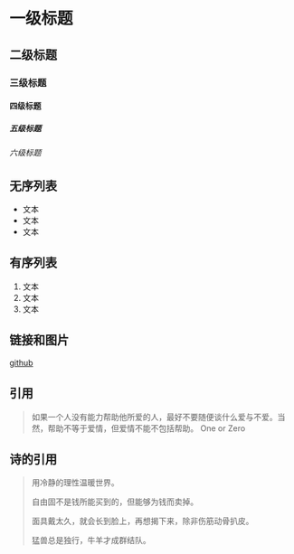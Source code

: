 # 一级标题
## 二级标题
### 三级标题
#### 四级标题
##### 五级标题
###### 六级标题

## 无序列表
- 文本
- 文本
- 文本

## 有序列表
1. 文本
2. 文本
3. 文本

## 链接和图片
[github](https://github.com)

## 引用
> 如果一个人没有能力帮助他所爱的人，最好不要随便谈什么爱与不爱。当然，帮助不等于爱情，但爱情不能不包括帮助。
One or Zero

## 诗的引用
> 用冷静的理性温暖世界。
> 
> 自由固不是钱所能买到的，但能够为钱而卖掉。
> 
> 面具戴太久，就会长到脸上，再想揭下来，除非伤筋动骨扒皮。
> 
> 猛兽总是独行，牛羊才成群结队。
